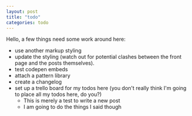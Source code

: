```yaml
---
layout: post
title: "todo"
categories: todo
---
```


Hello, a few things need some work around here: 

* use another markup styling
* update the styling (watch out for potential clashes between the front page and the posts themselves).
* test codepen embeds
* attach a pattern library
* create a changelog
* set up a trello board for my todos here (you don't really think I'm going to place all my todos here, do you?)
    * This is merely a test to write a new post
    * I am going to do the things I said though